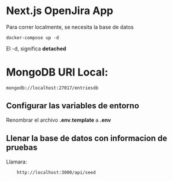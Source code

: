 # Next.js OpenJira App

Para correr localmente, se necesita la base de datos

```
docker-compose up -d
```

El -d, significa **detached**

# MongoDB URl Local:

```
mongodb://localhost:27017/entriesdb
```

## Configurar las variables de entorno

Renombrar el archivo **.env.template** a **.env**

## Llenar la base de datos con informacion de pruebas

Llamara:

```
    http://localhost:3000/api/seed
```
